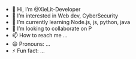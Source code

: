 - 👋 Hi, I’m @XieLit-Developer
- 👀 I’m interested in Web dev, CyberSecurity
- 🌱 I’m currently learning Node.js, js, python, java
- 💞️ I’m looking to collaborate on P
- 📫 How to reach me ...
- 😄 Pronouns: ...
- ⚡ Fun fact: ...

<!---
Xien-Dev/Xien-Dev is a ✨ special ✨ repository because its `README.md` (this file) appears on your GitHub profile.
You can click the Preview link to take a look at your changes.
--->
